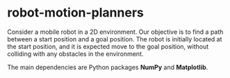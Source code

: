 # robot-motion-planners
Consider a mobile robot in a 2D environment. Our objective is to find a path between a start
position and a goal position. The robot is initially located at the start position, and it is expected
move to the goal position, without colliding with any obstacles in the environment. 

The main dependencies are Python packages **NumPy** and **Matplotlib**.

